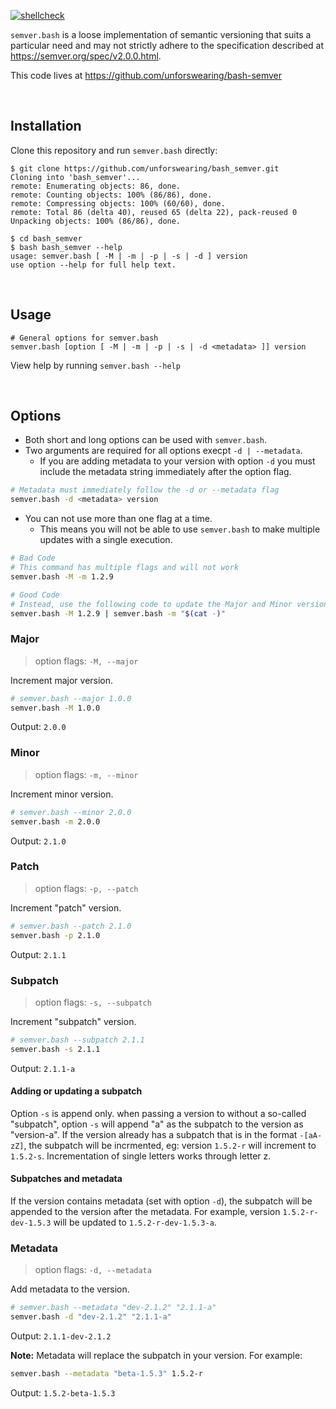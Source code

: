 <!-- markdownlint-disable MD041 -->
[![shellcheck](https://github.com/unforswearing/bash-semver/actions/workflows/shellcheck.yml/badge.svg)](https://github.com/unforswearing/bash-semver/actions/workflows/shellcheck.yml)

`semver.bash` is a loose implementation of semantic versioning that suits a particular need and may not strictly adhere to the specification described at https://semver.org/spec/v2.0.0.html.

This code lives at https://github.com/unforswearing/bash-semver

<br />

## Installation

Clone this repository and run `semver.bash` directly:

```shell-session
$ git clone https://github.com/unforswearing/bash_semver.git
Cloning into 'bash_semver'...
remote: Enumerating objects: 86, done.
remote: Counting objects: 100% (86/86), done.
remote: Compressing objects: 100% (60/60), done.
remote: Total 86 (delta 40), reused 65 (delta 22), pack-reused 0
Unpacking objects: 100% (86/86), done.

$ cd bash_semver
$ bash bash_semver --help
usage: semver.bash [ -M | -m | -p | -s | -d ] version
use option --help for full help text.

```

<br />

## Usage

```shell
# General options for semver.bash
semver.bash [option [ -M | -m | -p | -s | -d <metadata> ]] version
```

View help by running `semver.bash --help`

<br />

## Options

* Both short and long options can be used with `semver.bash`. 
* Two arguments are required for all options execpt `-d | --metadata`. 
  * If you are adding metadata to your version with option `-d` you must include the metadata string immediately after the option flag.

```bash
# Metadata must immediately follow the -d or --metadata flag
semver.bash -d <metadata> version
```

* You can not use more than one flag at a time. 
  * This means you will not be able to use `semver.bash` to make multiple updates with a single execution. 

```bash
# Bad Code
# This command has multiple flags and will not work
semver.bash -M -m 1.2.9

# Good Code
# Instead, use the following code to update the Major and Minor version
semver.bash -M 1.2.9 | semver.bash -m "$(cat -)"
```

### Major

> option flags: `-M, --major`

Increment major version.

```bash
# semver.bash --major 1.0.0
semver.bash -M 1.0.0
```

Output: `2.0.0`

### Minor

> option flags: `-m, --minor`

Increment minor version.

```bash
# semver.bash --minor 2.0.0
semver.bash -m 2.0.0
```

Output: `2.1.0`

### Patch 

> option flags: `-p, --patch`

Increment "patch" version.

```bash
# semver.bash --patch 2.1.0
semver.bash -p 2.1.0
```

Output: `2.1.1`

### Subpatch

> option flags: `-s, --subpatch`

Increment "subpatch" version.

```bash
# semver.bash --subpatch 2.1.1
semver.bash -s 2.1.1
```

Output: `2.1.1-a`

<p>

#### Adding or updating a subpatch

Option `-s` is append only. when passing a version to without a so-called "subpatch", option `-s` will append "a" as the subpatch to the version as "version-a". If the version already has a subpatch that is in the format `-[aA-zZ]`, the subpatch will be incrmented, eg: version `1.5.2-r` will increment to `1.5.2-s`. Incrementation of single letters works through letter z.

#### Subpatches and metadata

If the version contains metadata (set with option `-d`), the subpatch will be appended to the version after the metadata. For example, version `1.5.2-r-dev-1.5.3` will be updated to `1.5.2-r-dev-1.5.3-a`.

### Metadata

> option flags: `-d, --metadata`

Add metadata to the version.

```bash
# semver.bash --metadata "dev-2.1.2" "2.1.1-a"
semver.bash -d "dev-2.1.2" "2.1.1-a"
```

Output: `2.1.1-dev-2.1.2`

**Note:** Metadata will replace the subpatch in your version. For example:

```bash
semver.bash --metadata "beta-1.5.3" 1.5.2-r
```

Output: `1.5.2-beta-1.5.3`

<br />
